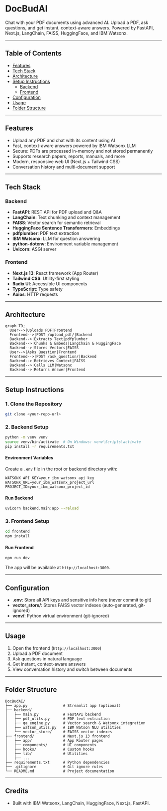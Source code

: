# DocBudAI

Chat with your PDF documents using advanced AI. Upload a PDF, ask questions, and get instant, context-aware answers. Powered by FastAPI,  Next.js, LangChain, FAISS, HuggingFace, and IBM Watsonx.

---

## Table of Contents
- [Features](#features)
- [Tech Stack](#tech-stack)
- [Architecture](#architecture)
- [Setup Instructions](#setup-instructions)
  - [Backend](#backend)
  - [Frontend](#frontend)
- [Configuration](#configuration)
- [Usage](#usage)
- [Folder Structure](#folder-structure)

---

## Features
- Upload any PDF and chat with its content using AI
- Fast, context-aware answers powered by IBM Watsonx LLM
- Secure: PDFs are processed in-memory and not stored permanently
- Supports research papers, reports, manuals, and more
- Modern, responsive web UI (Next.js + Tailwind CSS)
- Conversation history and multi-document support

---

## Tech Stack

### Backend
- **FastAPI**: REST API for PDF upload and Q&A
- **LangChain**: Text chunking and context management
- **FAISS**: Vector search for semantic retrieval
- **HuggingFace Sentence Transformers**: Embeddings
- **pdfplumber**: PDF text extraction
- **IBM Watsonx**: LLM for question answering
- **python-dotenv**: Environment variable management
- **Uvicorn**: ASGI server

### Frontend
- **Next.js 13**: React framework (App Router)
- **Tailwind CSS**: Utility-first styling
- **Radix UI**: Accessible UI components
- **TypeScript**: Type safety
- **Axios**: HTTP requests


---

## Architecture

```mermaid
graph TD;
  User-->|Uploads PDF|Frontend
  Frontend-->|POST /upload_pdf/|Backend
  Backend-->|Extracts Text|pdfplumber
  Backend-->|Chunks & Embeds|LangChain & HuggingFace
  Backend-->|Stores Vectors|FAISS
  User-->|Asks Question|Frontend
  Frontend-->|POST /ask_question/|Backend
  Backend-->|Retrieves Context|FAISS
  Backend-->|Calls LLM|Watsonx
  Backend-->|Returns Answer|Frontend
```

---

## Setup Instructions

### 1. Clone the Repository
```bash
git clone <your-repo-url>
```

### 2. Backend Setup
```bash
python -m venv venv
source venv/bin/activate  # On Windows: venv\Scripts\activate
pip install -r requirements.txt
```

#### Environment Variables
Create a `.env` file in the root or backend directory with:
```
WATSONX_API_KEY=your_ibm_watsonx_api_key
WATSONX_URL=your_ibm_watsonx_project_url
PROJECT_ID=your_ibm_watsonx_project_id
```

#### Run Backend
```bash
uvicorn backend.main:app --reload
```

### 3. Frontend Setup
```bash
cd frontend
npm install
```

#### Run Frontend
```bash
npm run dev
```
The app will be available at `http://localhost:3000`.


---

## Configuration
- **.env**: Store all API keys and sensitive info here (never commit to git)
- **vector_store/**: Stores FAISS vector indexes (auto-generated, git-ignored)
- **venv/**: Python virtual environment (git-ignored)

---

## Usage
1. Open the frontend (`http://localhost:3000`)
2. Upload a PDF document
3. Ask questions in natural language
4. Get instant, context-aware answers
5. View conversation history and switch between documents

---

## Folder Structure
```
DocBudAI/
├── app.py                # Streamlit app (optional)
├── backend/
│   ├── main.py           # FastAPI backend
│   ├── pdf_utils.py      # PDF text extraction
│   ├── qa_engine.py      # Vector search & Watsonx integration
│   ├── watson_utils.py   # IBM Watson NLU utilities
│   └── vector_store/     # FAISS vector indexes
├── frontend/             # Next.js 13 frontend
│   ├── app/              # App Router pages
│   ├── components/       # UI components
│   ├── hooks/            # Custom hooks
│   ├── lib/              # Utilities
│   ├── ...
├── requirements.txt      # Python dependencies
├── .gitignore            # Git ignore rules
└── README.md             # Project documentation
```

---

## Credits
- Built with IBM Watsonx, LangChain, HuggingFace, Next.js, FastAPI.
